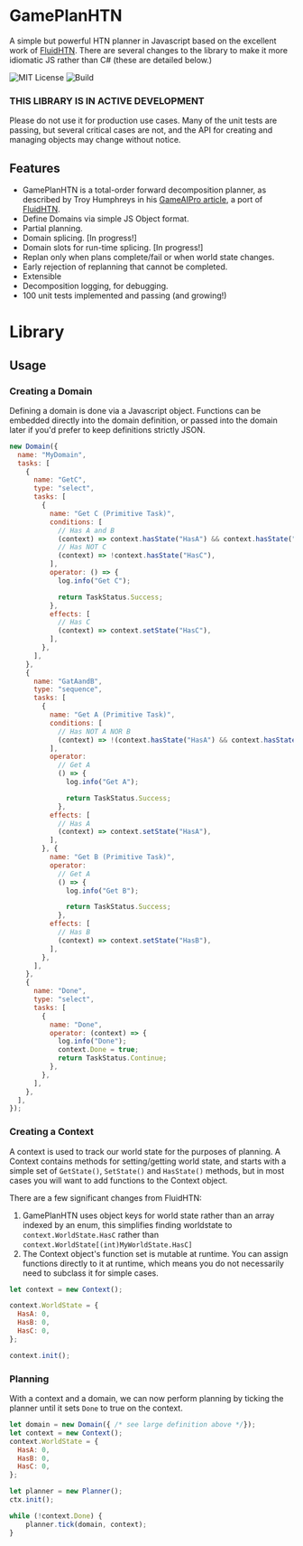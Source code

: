 # GamePlanHTN

A simple but powerful HTN planner in Javascript based on the excellent work of [FluidHTN](https://github.com/ptrefall/fluid-hierarchical-task-network). There are several changes to the library to make it more idiomatic JS rather than C# (these are detailed below.)

![MIT License](https://img.shields.io/badge/license-MIT-blue.svg)
![Build](https://github.com/TotallyGatsby/GamePlanHTN/actions/workflows/ci.yml/badge.svg)

### THIS LIBRARY IS IN ACTIVE DEVELOPMENT
Please do not use it for production use cases. Many of the unit tests are passing, but several critical cases are not, and the API for creating and managing objects may change without notice.

## Features
* GamePlanHTN is a total-order forward decomposition planner, as described by Troy Humphreys in his [GameAIPro article](http://www.gameaipro.com/GameAIPro/GameAIPro_Chapter12_Exploring_HTN_Planners_through_Example.pdf), a port of [FluidHTN](https://github.com/ptrefall/fluid-hierarchical-task-network).
* Define Domains via simple JS Object format.
* Partial planning.
* Domain splicing. [In progress!]
* Domain slots for run-time splicing. [In progress!]
* Replan only when plans complete/fail or when world state changes.
* Early rejection of replanning that cannot be completed.
* Extensible
* Decomposition logging, for debugging.
* 100 unit tests implemented and passing (and growing!)


# Library
## Usage

### Creating a Domain
Defining a domain is done via a Javascript object. Functions can be embedded directly into the domain definition, or passed into the domain later if you'd prefer to keep definitions strictly JSON.

```js
new Domain({
  name: "MyDomain",
  tasks: [
    {
      name: "GetC",
      type: "select",
      tasks: [
        {
          name: "Get C (Primitive Task)",
          conditions: [
            // Has A and B
            (context) => context.hasState("HasA") && context.hasState("HasB"),
            // Has NOT C
            (context) => !context.hasState("HasC"),
          ],
          operator: () => {
            log.info("Get C");

            return TaskStatus.Success;
          },
          effects: [
            // Has C
            (context) => context.setState("HasC"),
          ],
        },
      ],
    },
    {
      name: "GatAandB",
      type: "sequence",
      tasks: [
        {
          name: "Get A (Primitive Task)",
          conditions: [
            // Has NOT A NOR B
            (context) => !(context.hasState("HasA") && context.hasState("HasB")),
          ],
          operator:
            // Get A
            () => {
              log.info("Get A");

              return TaskStatus.Success;
            },
          effects: [
            // Has A
            (context) => context.setState("HasA"),
          ],
        }, {
          name: "Get B (Primitive Task)",
          operator:
            // Get A
            () => {
              log.info("Get B");

              return TaskStatus.Success;
            },
          effects: [
            // Has B
            (context) => context.setState("HasB"),
          ],
        },
      ],
    },
    {
      name: "Done",
      type: "select",
      tasks: [
        {
          name: "Done",
          operator: (context) => {
            log.info("Done");
            context.Done = true;
            return TaskStatus.Continue;
          },
        },
      ],
    },
  ],
});
```

### Creating a Context

A context is used to track our world state for the purposes of planning. A Context contains methods for setting/getting world state, and starts with a simple set of `GetState()`, `SetState()` and `HasState()` methods, but in most cases you will want to add functions to the Context object.

There are a few significant changes from FluidHTN:
1) GamePlanHTN uses object keys for world state rather than an array indexed by an enum, this simplifies finding worldstate to `context.WorldState.HasC` rather than `context.WorldState[(int)MyWorldState.HasC]`
1) The Context object's function set is mutable at runtime. You can assign functions directly to it at runtime, which means you do not necessarily need to subclass it for simple cases.

```js
let context = new Context();

context.WorldState = {
  HasA: 0,
  HasB: 0,
  HasC: 0,
};

context.init();
```

### Planning
With a context and a domain, we can now perform planning by ticking the planner until it sets `Done` to true on the context.

```js
let domain = new Domain({ /* see large definition above */});
let context = new Context();
context.WorldState = {
  HasA: 0,
  HasB: 0,
  HasC: 0,
};

let planner = new Planner();
ctx.init();

while (!context.Done) {
    planner.tick(domain, context);
}
```
